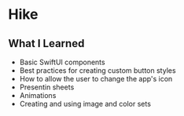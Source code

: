 #  Hike
## What I Learned
- Basic SwiftUI components
- Best practices for creating custom button styles
- How to allow the user to change the app's icon
- Presentin sheets
- Animations
- Creating and using image and color sets
